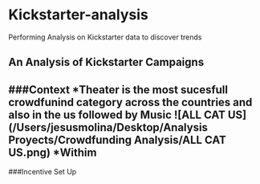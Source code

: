 # Kickstarter-analysis
Performing Analysis on Kickstarter data to discover trends
## An Analysis of Kickstarter Campaigns
###Context
*Theater is the most sucesfull crowdfunind category across the countries and also in the us followed by Music
![ALL CAT US](/Users/jesusmolina/Desktop/Analysis Proyects/Crowdfunding Analysis/ALL CAT US.png)
*Withim
---
###Incentive Set Up

